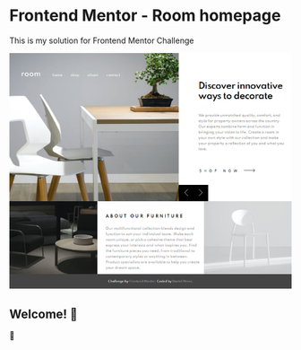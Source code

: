 # Frontend Mentor - Room homepage

This is my solution for Frontend Mentor Challenge

![Design preview for the Room homepage coding challenge](./design/desktop-preview.png)

## Welcome! 👋

 🚀
